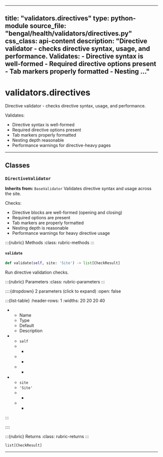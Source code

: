 
---
title: "validators.directives"
type: python-module
source_file: "bengal/health/validators/directives.py"
css_class: api-content
description: "Directive validator - checks directive syntax, usage, and performance.  Validates: - Directive syntax is well-formed - Required directive options present - Tab markers properly formatted - Nesting ..."
---

# validators.directives

Directive validator - checks directive syntax, usage, and performance.

Validates:
- Directive syntax is well-formed
- Required directive options present
- Tab markers properly formatted
- Nesting depth reasonable
- Performance warnings for directive-heavy pages

---

## Classes

### `DirectiveValidator`

**Inherits from:** `BaseValidator`
Validates directive syntax and usage across the site.

Checks:
- Directive blocks are well-formed (opening and closing)
- Required options are present
- Tab markers are properly formatted
- Nesting depth is reasonable
- Performance warnings for heavy directive usage




:::{rubric} Methods
:class: rubric-methods
:::
#### `validate`
```python
def validate(self, site: 'Site') -> list[CheckResult]
```

Run directive validation checks.



:::{rubric} Parameters
:class: rubric-parameters
:::

::::{dropdown} 2 parameters (click to expand)
:open: false

:::{list-table}
:header-rows: 1
:widths: 20 20 20 40

* - Name
  - Type
  - Default
  - Description
* - `self`
  - -
  - -
  - -
* - `site`
  - `'Site'`
  - -
  - -
:::

::::

:::{rubric} Returns
:class: rubric-returns
:::

`list[CheckResult]`




---



